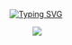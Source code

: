 
<div align="center">
 <a href="https://git.io/typing-svg">
  <img src="https://readme-typing-svg.herokuapp.com?font=Fira+Code&pause=1000&color=333333&random=false&width=435&separator=%3C&lines=console.log(%22hello%22);%3Cconsole.log(%22%E4%BD%A0%E5%A5%BD%22);" alt="Typing SVG" />
 </a>
</div>


<p align = "center">
  <img src = "https://github-readme-stats.vercel.app/api?username=liyuanchen1997&count_private=true&show_icons=true&theme=tokyonight&line_height=27">
</p>

